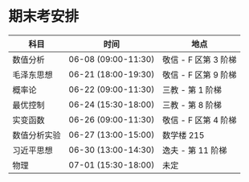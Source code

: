 # 期末考安排

  科目 | 时间 | 地点 |
 | - | - | - |
 | 数值分析 | 06-08 (09:00-11:30) | 敬信 - F 区第 3 阶梯 |
 | 毛泽东思想 | 06-21 (18:00-19:30) | 敬信 - F 区第 9 阶梯 |
 | 概率论 | 06-22 (09:00-11:30) | 三教 - 第 1 阶梯 |
 | 最优控制 | 06-24 (15:30-18:00) | 三教 - 第 8 阶梯 |
 | 实变函数 | 06-26 (09:00-11:30) | 敬信 - F 区第 4 阶梯 |
 | 数值分析实验 | 06-27 (13:00-15:00) | 数学楼 215 |
 | 习近平思想 | 06-30 (13:00-14:30) | 逸夫 - 第 11 阶梯 |
 | 物理 | 07-01 (15:30-18:00) | 未定 |
